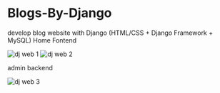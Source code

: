 # Blogs-By-Django
develop blog website with Django (HTML/CSS + Django Framework + MySQL)
Home Fontend

![dj web 1](https://user-images.githubusercontent.com/37103032/182077619-4bee723b-f0c5-4ab1-b6fd-6654aafff626.png)
![dj web 2](https://user-images.githubusercontent.com/37103032/182077631-29077d6b-aa64-4d1b-bd9d-017f0c41e5cf.png)

admin backend

![dj web 3](https://user-images.githubusercontent.com/37103032/182077635-5c9457c5-1400-4380-bd8c-c847c871a3be.png)
